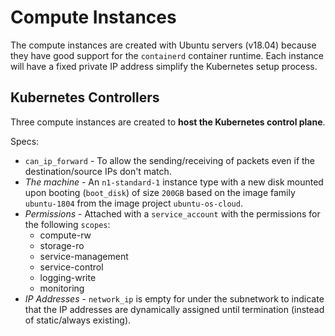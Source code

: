 # Compute Instances

The compute instances are created with Ubuntu servers (v18.04) because they have good support for the `containerd` container runtime. Each instance will have a fixed private IP address simplify the Kubernetes setup process.

## Kubernetes Controllers

Three compute instances are created to **host the Kubernetes control plane**.

Specs:
- `can_ip_forward` - To allow the sending/receiving of packets even if the destination/source IPs don't match.
- _The machine_ - An `n1-standard-1` instance type with a new disk mounted upon booting (`boot_disk`) of size `200GB` based on the image family `ubuntu-1804` from the image project `ubuntu-os-cloud`.
- _Permissions_ - Attached with a `service_account` with the permissions for the following `scopes`:
    - compute-rw
    - storage-ro
    - service-management
    - service-control
    - logging-write
    - monitoring
- _IP Addresses_ - `network_ip` is empty for under the subnetwork to indicate that the IP addresses are dynamically assigned until termination (instead of static/always existing).